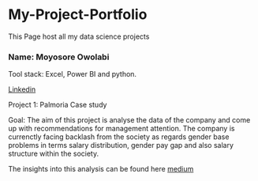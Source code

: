# My-Project-Portfolio

This Page host all my data science projects

### Name: Moyosore Owolabi

Tool stack: Excel, Power BI and python.

[Linkedin](https://www.linkedin.com/in/owolabi-moyosore-ab07b9189/)

Project 1: Palmoria Case study

Goal: The aim of this project is analyse the data of the company and come up with recommendations for management attention. The company is currenctly facing backlash from the society as regards gender base problems in terms salary distribution, gender pay gap and also salary structure within the society.

The insights into this analysis can be found here [medium](https://medium.com/p/2cb83a024e4e/edit)
